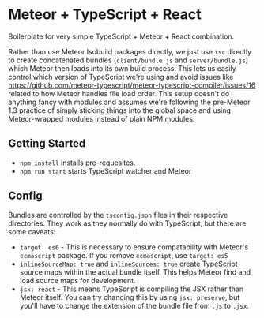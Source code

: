 Meteor + TypeScript + React
===========================
Boilerplate for very simple TypeScript + Meteor + React combination.

Rather than use Meteor Isobuild packages directly, we just use `tsc` directly
to create concatenated bundles (`client/bundle.js` and `server/bundle.js`)
which Meteor then loads into its own build process. This lets us easily control
which version of TypeScript we're using and avoid issues like
https://github.com/meteor-typescript/meteor-typescript-compiler/issues/16
related to how Meteor handles file load order. This setup doesn't do anything
fancy with modules and assumes we're following the pre-Meteor 1.3 practice of
simply sticking things into the global space and using Meteor-wrapped modules
instead of plain NPM modules.

Getting Started
---------------
* `npm install` installs pre-requesites.
* `npm run start` starts TypeScript watcher and Meteor

Config
------
Bundles are controlled by the `tsconfig.json` files in their respective
directories. They work as they normally do with TypeScript, but there are some
caveats:
* `target: es6` - This is necessary to ensure compatability with Meteor's
`ecmascript` package. If you remove `ecmascript`, use `target: es5` 
* `inlineSourceMap: true` and `inlineSources: true` create TypeScript source
maps within the actual bundle itself. This helps Meteor find and load source
maps for development.
* `jsx: react` - This means TypeScript is compiling the JSX rather than Meteor
itself. You can try changing this by using `jsx: preserve`, but you'll have to
change the extension of the bundle file from `.js` to `.jsx`.
